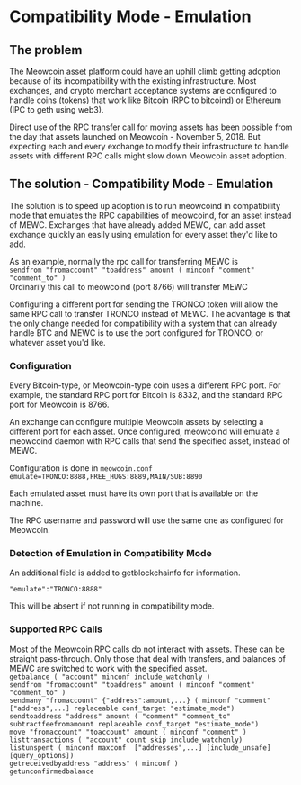 # Compatibility Mode - Emulation

## The problem
The Meowcoin asset platform could have an uphill climb getting adoption because of its incompatibility with the existing infrastructure.  Most exchanges, and crypto merchant acceptance systems are configured to handle coins (tokens) that work like Bitcoin (RPC to bitcoind) or Ethereum (IPC to geth using web3).

Direct use of the RPC transfer call for moving assets has been possible from the day that assets launched on Meowcoin - November 5, 2018.  But expecting each and every exchange to modify their infrastructure to handle assets with different RPC calls might slow down Meowcoin asset adoption.

## The solution - Compatibility Mode - Emulation
The solution is to speed up adoption is to run meowcoind in compatibility mode that emulates the RPC capabilities of meowcoind, for an asset instead of MEWC.  Exchanges that have already added MEWC, can add asset exchange quickly an easily using emulation for every asset they'd like to add.

As an example, normally the rpc call for transferring MEWC is   
```sendfrom "fromaccount" "toaddress" amount ( minconf "comment" "comment_to" )```   
Ordinarily this call to meowcoind (port 8766) will transfer MEWC

Configuring a different port for sending the TRONCO token will allow the same RPC call to transfer TRONCO instead of MEWC.  The advantage is that the only change needed for compatibility with a system that can already handle BTC and MEWC is to use the port configured for TRONCO, or whatever asset you'd like.

### Configuration
Every Bitcoin-type, or Meowcoin-type coin uses a different RPC port.  For example, the standard RPC port for Bitcoin is 8332, and the standard RPC port for Meowcoin is 8766.

An exchange can configure multiple Meowcoin assets by selecting a different port for each asset.  Once configured, meowcoind will emulate a meowcoind daemon with RPC calls that send the specified asset, instead of MEWC.

Configuration is done in ```meowcoin.conf```  
```emulate=TRONCO:8888,FREE_HUGS:8889,MAIN/SUB:8890```

Each emulated asset must have its own port that is available on the machine.

The RPC username and password will use the same one as configured for Meowcoin.

### Detection of Emulation in Compatibility Mode
An additional field is added to getblockchainfo for information. 

```"emulate":"TRONCO:8888"```

This will be absent if not running in compatibility mode.

### Supported RPC Calls

Most of the Meowcoin RPC calls do not interact with assets.  These can be straight pass-through.  Only those that deal with transfers, and balances of MEWC are switched to work with the specified asset.  
```getbalance ( "account" minconf include_watchonly )```  
```sendfrom "fromaccount" "toaddress" amount ( minconf "comment" "comment_to" )```    
```sendmany "fromaccount" {"address":amount,...} ( minconf "comment" ["address",...] replaceable conf_target "estimate_mode")```  
```sendtoaddress "address" amount ( "comment" "comment_to" subtractfeefromamount replaceable conf_target "estimate_mode")```  
```move "fromaccount" "toaccount" amount ( minconf "comment" )```  
```listtransactions ( "account" count skip include_watchonly)```  
```listunspent ( minconf maxconf  ["addresses",...] [include_unsafe] [query_options])```  
```getreceivedbyaddress "address" ( minconf )```  
```getunconfirmedbalance```  


